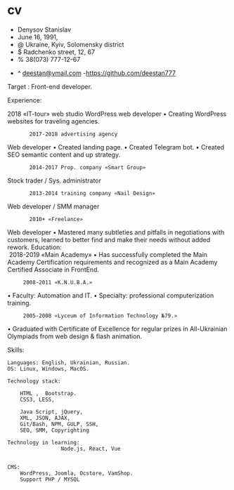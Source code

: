 # cv


- Denysov Stanislav
- June 16, 1991, 
- @ Ukraine, Kyiv, Solomensky district 
- $ Radchenko street, 12, 67
- % 38(073) 777-12-67 
+ ^ deestan@ymail.com
-https://github.com/deestan777

Target : Front-end developer.
	
Experience: 

2018 «IT-tour» web studio 
WordPress web developer
• Creating WordPress websites for traveling agencies.

		   2017-2018 advertising agency
Web developer
• Created landing page.
• Created Telegram bot.
• Created SEO semantic content and up strategy.

		   2014-2017 Prop. company «Smart Group» 
Stock trader / Sys. administrator


		   2013-2014 training company «Nail Design»
Web developer / SMM manager


		   2010+ «Freelance» 
 Web developer 
• Mastered many subtleties and pitfalls in negotiations with customers, learned to better find and make their needs without added rework.
Education:  
		 2018-2019 «Main Academy»
• Has successfully completed the Main Academy Certification requirements and recognized as a Main Academy Certified Associate in FrontEnd.

		 2008-2011 «K.N.U.B.A.»
• Faculty: Automation and IT.
• Specialty: professional computerization training.

		 2005-2008 «Lyceum of Information Technology №79.»
• Graduated with Certificate of Excellence for regular prizes in All-Ukrainian Olympiads from web design & flash animation.

Skills: 

	Languages: English, Ukrainian, Russian.
	OS: Linux, Windows, MacOS.
	
	Technology stack:  

		HTML ,  Bootstrap.
		CSS3, LESS, 

		Java Script, jQuery, 
		XML, JSON, AJAX, 
		Git/Bash, NPM, GULP, SSH, 
		SEO, SMM, Copyrighting

	Technology in learning: 
                     Node.js, React, Vue


	CMS:
		WordPress, Joomla, Ocstore, VamShop.
		Support PHP / MYSQL 
		
